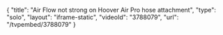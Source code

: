 {
    "title": "Air Flow not strong on Hoover Air Pro hose attachment",
    "type": "solo",
    "layout": "iframe-static",
    "videoId": "3788079",
    "url": "\/tvpembed\/3788079"
}